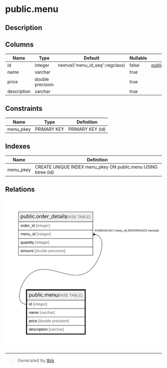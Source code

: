 # public.menu

## Description

## Columns

| Name | Type | Default | Nullable | Children | Parents | Comment |
| ---- | ---- | ------- | -------- | -------- | ------- | ------- |
| id | integer | nextval('menu_id_seq'::regclass) | false | [public.order_details](public.order_details.md) |  |  |
| name | varchar |  | true |  |  |  |
| price | double precision |  | true |  |  |  |
| description | varchar |  | true |  |  |  |

## Constraints

| Name | Type | Definition |
| ---- | ---- | ---------- |
| menu_pkey | PRIMARY KEY | PRIMARY KEY (id) |

## Indexes

| Name | Definition |
| ---- | ---------- |
| menu_pkey | CREATE UNIQUE INDEX menu_pkey ON public.menu USING btree (id) |

## Relations

![er](public.menu.svg)

---

> Generated by [tbls](https://github.com/k1LoW/tbls)
